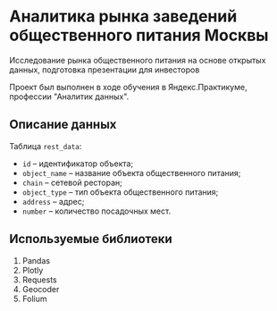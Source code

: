 # Аналитика рынка заведений общественного питания Москвы

Исследование рынка общественного питания на основе открытых данных, подготовка презентации для инвесторов

Проект был выполнен в ходе обучения в Яндекс.Практикуме, профессии "Аналитик данных".

## Описание данных

Таблица `rest_data`:

   - `id` – идентификатор объекта;
   - `object_name` – название объекта общественного питания;
   - `chain` – сетевой ресторан;
   - `object_type` – тип объекта общественного питания;
   - `address` – адрес;
   - `number` – количество посадочных мест.

## Используемые библиотеки

1. Pandas
2. Plotly
3. Requests
4. Geocoder
5. Folium
